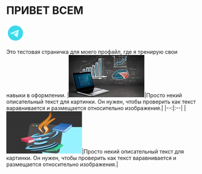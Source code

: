 # ПРИВЕТ ВСЕМ
[<img title="Мой Телеграм" width="48" src="https://github.com/agvaravin/agvaravin/blob/main/pix/ico/telegram.png" />][MyTelegram]


Это тестовая страничка для моего профайл, где я тренирую свои навыки в оформлении.
|[<img title="Портфолио Аналитика Данных" width="200" src="https://github.com/agvaravin/agvaravin/blob/main/pix/main_ad.jpg" />][DataAnalitic]|Просто некий описательный текст для картинки. Он нужен, чтобы проверить как текст варавнивается и размещается относительно изображения.|
|--:|:--|
|[<img title="Портфолио Аналитика Данных" width="200" src="https://github.com/agvaravin/agvaravin/blob/main/pix/main_java.jpg" />][DataAnalitic]|Просто некий описательный текст для картинки. Он нужен, чтобы проверить как текст варавнивается и размещается относительно изображения.|

[DataAnalitic]: https://github.com/agvaravin/DataAnalitic
[MyTelegram]: https://t.me/AGVaravin
